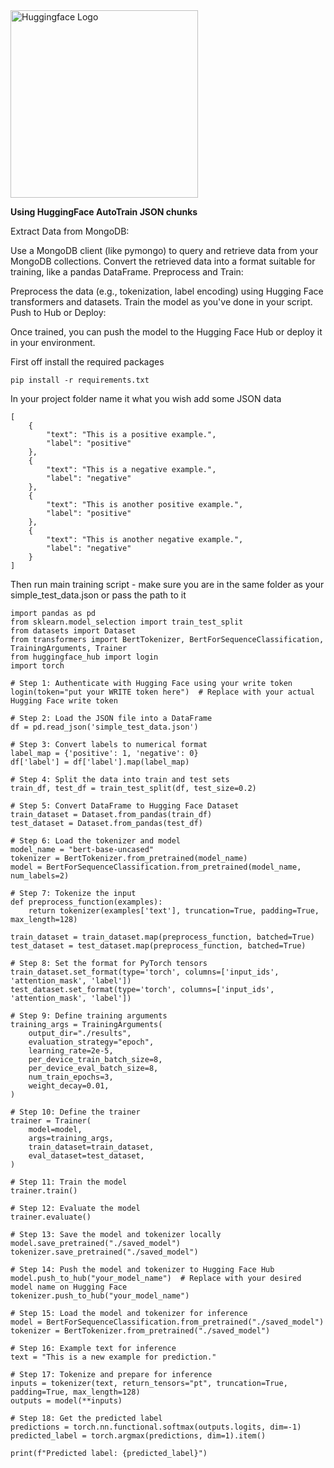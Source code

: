 <img src="https://huggingface.co/datasets/huggingface/brand-assets/resolve/main/hf-logo-with-title.png" alt="Huggingface Logo" width="300">


**Using HuggingFace AutoTrain JSON chunks**

Extract Data from MongoDB:

Use a MongoDB client (like pymongo) to query and retrieve data from your MongoDB collections.
Convert the retrieved data into a format suitable for training, like a pandas DataFrame.
Preprocess and Train:

Preprocess the data (e.g., tokenization, label encoding) using Hugging Face transformers and datasets.
Train the model as you've done in your script.
Push to Hub or Deploy:

Once trained, you can push the model to the Hugging Face Hub or deploy it in your environment.

First off install the required packages
```
pip install -r requirements.txt
```

In your project folder name it what you wish add some JSON data
```
[
    {
        "text": "This is a positive example.",
        "label": "positive"
    },
    {
        "text": "This is a negative example.",
        "label": "negative"
    },
    {
        "text": "This is another positive example.",
        "label": "positive"
    },
    {
        "text": "This is another negative example.",
        "label": "negative"
    }
]
```
Then run main training script - make sure you are in the same folder as your simple_test_data.json or pass the path to it

```
import pandas as pd
from sklearn.model_selection import train_test_split
from datasets import Dataset
from transformers import BertTokenizer, BertForSequenceClassification, TrainingArguments, Trainer
from huggingface_hub import login
import torch

# Step 1: Authenticate with Hugging Face using your write token
login(token="put your WRITE token here")  # Replace with your actual Hugging Face write token

# Step 2: Load the JSON file into a DataFrame
df = pd.read_json('simple_test_data.json')

# Step 3: Convert labels to numerical format
label_map = {'positive': 1, 'negative': 0}
df['label'] = df['label'].map(label_map)

# Step 4: Split the data into train and test sets
train_df, test_df = train_test_split(df, test_size=0.2)

# Step 5: Convert DataFrame to Hugging Face Dataset
train_dataset = Dataset.from_pandas(train_df)
test_dataset = Dataset.from_pandas(test_df)

# Step 6: Load the tokenizer and model
model_name = "bert-base-uncased"
tokenizer = BertTokenizer.from_pretrained(model_name)
model = BertForSequenceClassification.from_pretrained(model_name, num_labels=2)

# Step 7: Tokenize the input
def preprocess_function(examples):
    return tokenizer(examples['text'], truncation=True, padding=True, max_length=128)

train_dataset = train_dataset.map(preprocess_function, batched=True)
test_dataset = test_dataset.map(preprocess_function, batched=True)

# Step 8: Set the format for PyTorch tensors
train_dataset.set_format(type='torch', columns=['input_ids', 'attention_mask', 'label'])
test_dataset.set_format(type='torch', columns=['input_ids', 'attention_mask', 'label'])

# Step 9: Define training arguments
training_args = TrainingArguments(
    output_dir="./results",
    evaluation_strategy="epoch",
    learning_rate=2e-5,
    per_device_train_batch_size=8,
    per_device_eval_batch_size=8,
    num_train_epochs=3,
    weight_decay=0.01,
)

# Step 10: Define the trainer
trainer = Trainer(
    model=model,
    args=training_args,
    train_dataset=train_dataset,
    eval_dataset=test_dataset,
)

# Step 11: Train the model
trainer.train()

# Step 12: Evaluate the model
trainer.evaluate()

# Step 13: Save the model and tokenizer locally
model.save_pretrained("./saved_model")
tokenizer.save_pretrained("./saved_model")

# Step 14: Push the model and tokenizer to Hugging Face Hub
model.push_to_hub("your_model_name")  # Replace with your desired model name on Hugging Face
tokenizer.push_to_hub("your_model_name")

# Step 15: Load the model and tokenizer for inference
model = BertForSequenceClassification.from_pretrained("./saved_model")
tokenizer = BertTokenizer.from_pretrained("./saved_model")

# Step 16: Example text for inference
text = "This is a new example for prediction."

# Step 17: Tokenize and prepare for inference
inputs = tokenizer(text, return_tensors="pt", truncation=True, padding=True, max_length=128)
outputs = model(**inputs)

# Step 18: Get the predicted label
predictions = torch.nn.functional.softmax(outputs.logits, dim=-1)
predicted_label = torch.argmax(predictions, dim=1).item()

print(f"Predicted label: {predicted_label}")
```



